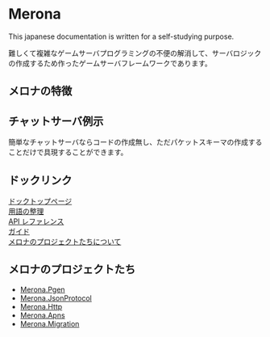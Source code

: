Merona
====
This japanese documentation is written for a self-studying purpose.<br>

難しくて複雑なゲームサーバプログラミングの不便の解消して、サーバロジックの作成するため作ったゲームサーバフレームワークであります。

メロナの特徴
----

チャットサーバ例示
----
簡単なチャットサーバならコードの作成無し、ただパケットスキーマの作成することだけで具現することができます。

ドックリンク
----
[ドックトップページ](doc)<br>
[用語の整理](doc/jinwoo)<br>
[API レファレンス](doc/api)<br>
[ガイド](doc/guide)<br>
[メロナのプロジェクトたちについて](doc/projects)<br>

メロナのプロジェクトたち
----
* [Merona.Pgen](https://github.com/pjc0247/Merona.Pgen.cs)
* [Merona.JsonProtocol](https://github.com/pjc0247/Merona.JsonProtocol.cs)
* [Merona.Http](https://github.com/pjc0247/Merona.Http.cs)<br>
* [Merona.Apns](https://github.com/pjc0247/Merona.Apns.cs)
* [Merona.Migration](https://github.com/pjc0247/Merona.Migration.cs)
